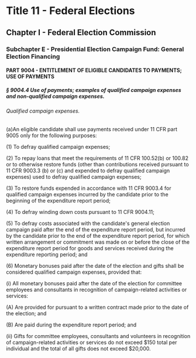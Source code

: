 
# Title 11 - Federal Elections
## Chapter I - Federal Election Commission
### Subchapter E - Presidential Election Campaign Fund: General Election Financing
#### PART 9004 - ENTITLEMENT OF ELIGIBLE CANDIDATES TO PAYMENTS; USE OF PAYMENTS
##### § 9004.4 Use of payments; examples of qualified campaign expenses and non-qualified campaign expenses.
###### Qualified campaign expenses.

(a)An eligible candidate shall use payments received under 11 CFR part 9005 only for the following purposes:

(1) To defray qualified campaign expenses;

(2) To repay loans that meet the requirements of 11 CFR 100.52(b) or 100.82 or to otherwise restore funds (other than contributions received pursuant to 11 CFR 9003.3 (b) or (c) and expended to defray qualified campaign expenses) used to defray qualified campaign expenses;

(3) To restore funds expended in accordance with 11 CFR 9003.4 for qualified campaign expenses incurred by the candidate prior to the beginning of the expenditure report period;

(4) To defray winding down costs pursuant to 11 CFR 9004.11;

(5) To defray costs associated with the candidate's general election campaign paid after the end of the expenditure report period, but incurred by the candidate prior to the end of the expenditure report period, for which written arrangement or commitment was made on or before the close of the expenditure report period for goods and services received during the expenditure reporting period; and

(6) Monetary bonuses paid after the date of the election and gifts shall be considered qualified campaign expenses, provided that:

(i) All monetary bonuses paid after the date of the election for committee employees and consultants in recognition of campaign-related activities or services:

(A) Are provided for pursuant to a written contract made prior to the date of the election; and

(B) Are paid during the expenditure report period; and

(ii) Gifts for committee employees, consultants and volunteers in recognition of campaign-related activities or services do not exceed $150 total per individual and the total of all gifts does not exceed $20,000.
